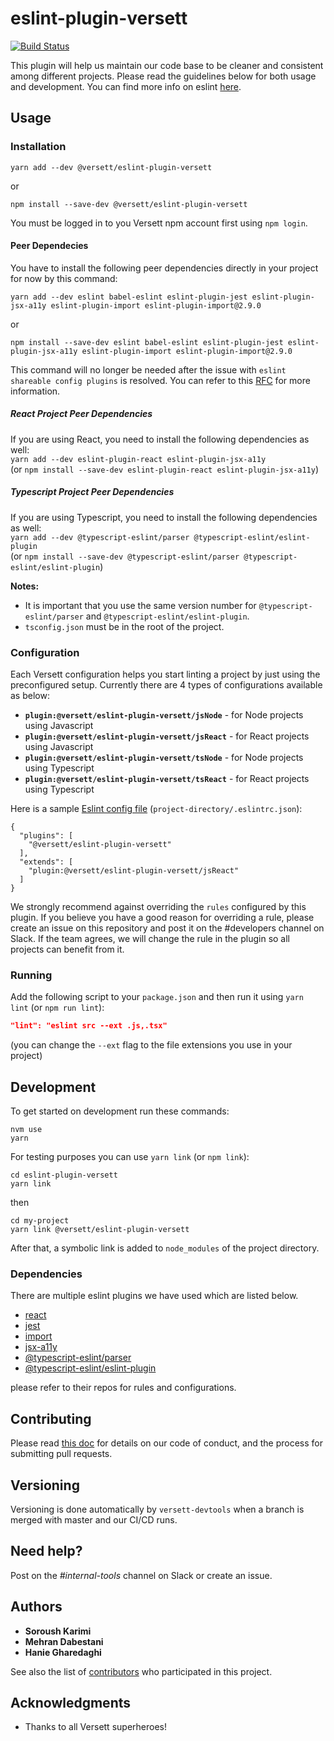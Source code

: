 # eslint-plugin-versett

[![Build Status](https://travis-ci.com/versett/eslint-plugin-versett.svg?token=RyZnHpAxmkfPjEq48bkB&branch=master)](https://travis-ci.com/versett/eslint-plugin-versett)

This plugin will help us maintain our code base to be cleaner and consistent among different projects.
Please read the guidelines below for both usage and development.
You can find more info on eslint [here](https://eslint.org/).

## Usage

### Installation

```
yarn add --dev @versett/eslint-plugin-versett
```

or

```
npm install --save-dev @versett/eslint-plugin-versett
```

You must be logged in to you Versett npm account first using `npm login`.

#### Peer Dependecies

You have to install the following peer dependencies directly in your project for now by this command:

```
yarn add --dev eslint babel-eslint eslint-plugin-jest eslint-plugin-jsx-a11y eslint-plugin-import eslint-plugin-import@2.9.0
```

or

```
npm install --save-dev eslint babel-eslint eslint-plugin-jest eslint-plugin-jsx-a11y eslint-plugin-import eslint-plugin-import@2.9.0
```

This command will no longer be needed after the issue with `eslint shareable config plugins` is resolved. You can refer to this [RFC](https://github.com/eslint/rfcs/pull/7) for more information.

##### React Project Peer Dependencies

If you are using React, you need to install the following dependencies as well:  
`yarn add --dev eslint-plugin-react eslint-plugin-jsx-a11y`  
(or `npm install --save-dev eslint-plugin-react eslint-plugin-jsx-a11y`)

##### Typescript Project Peer Dependencies

If you are using Typescript, you need to install the following dependencies as well:  
`yarn add --dev @typescript-eslint/parser @typescript-eslint/eslint-plugin`  
(or `npm install --save-dev @typescript-eslint/parser @typescript-eslint/eslint-plugin`)

**Notes:**

- It is important that you use the same version number for `@typescript-eslint/parser` and `@typescript-eslint/eslint-plugin`.
- `tsconfig.json` must be in the root of the project.

### Configuration

Each Versett configuration helps you start linting a project by just using the preconfigured setup. Currently there are 4 types of configurations available as below:

- **`plugin:@versett/eslint-plugin-versett/jsNode`** - for Node projects using Javascript
- **`plugin:@versett/eslint-plugin-versett/jsReact`** - for React projects using Javascript
- **`plugin:@versett/eslint-plugin-versett/tsNode`** - for Node projects using Typescript
- **`plugin:@versett/eslint-plugin-versett/tsReact`** - for React projects using Typescript

Here is a sample [Eslint config file](https://eslint.org/docs/user-guide/configuring) (`project-directory/.eslintrc.json`):

```
{
  "plugins": [
    "@versett/eslint-plugin-versett"
  ],
  "extends": [
    "plugin:@versett/eslint-plugin-versett/jsReact"
  ]
}
```

We strongly recommend against overriding the `rules` configured by this plugin. If you believe you have a good reason for overriding a rule, please create an issue on this repository and post it on the #developers channel on Slack. If the team agrees, we will change the rule in the plugin so all projects can benefit from it.

### Running

Add the following script to your `package.json` and then run it using `yarn lint` (or `npm run lint`):

```json
"lint": "eslint src --ext .js,.tsx"
```

(you can change the `--ext` flag to the file extensions you use in your project)

## Development

To get started on development run these commands:

```
nvm use
yarn
```

For testing purposes you can use `yarn link` (or `npm link`):

```
cd eslint-plugin-versett
yarn link
```

then

```
cd my-project
yarn link @versett/eslint-plugin-versett
```

After that, a symbolic link is added to `node_modules` of the project directory.

### Dependencies

There are multiple eslint plugins we have used which are listed below.

- [react](https://github.com/yannickcr/eslint-plugin-react)
- [jest](https://github.com/jest-community/eslint-plugin-jest)
- [import](https://github.com/benmosher/eslint-plugin-import/)
- [jsx-a11y](https://github.com/evcohen/eslint-plugin-jsx-a11y)
- [@typescript-eslint/parser](https://github.com/typescript-eslint/typescript-eslint/tree/master/packages/parser)
- [@typescript-eslint/eslint-plugin](https://github.com/typescript-eslint/typescript-eslint/tree/master/packages/eslint-plugin)

please refer to their repos for rules and configurations.

## Contributing

Please read [this doc](https://versett.quip.com/zyEcAZ0ZosJn/How-to-Contribute-Code) for details on our code of conduct, and the process for submitting pull requests.

## Versioning

Versioning is done automatically by `versett-devtools` when a branch is merged with master and our CI/CD runs.

## Need help?

Post on the _#internal-tools_ channel on Slack or create an issue.

## Authors

- **Soroush Karimi**
- **Mehran Dabestani**
- **Hanie Gharedaghi**

See also the list of [contributors](https://github.com/versett/eslint-plugin-versett/contributors) who participated in this project.

## Acknowledgments

- Thanks to all Versett superheroes!
